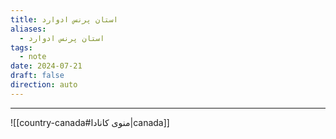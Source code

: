```yaml
---
title: استان پرنس ادوارد
aliases:
  - استان پرنس ادوارد
tags:
  - note
date: 2024-07-21
draft: false
direction: auto
---
```







---

![[country-canada#منوی کانادا|canada]]



